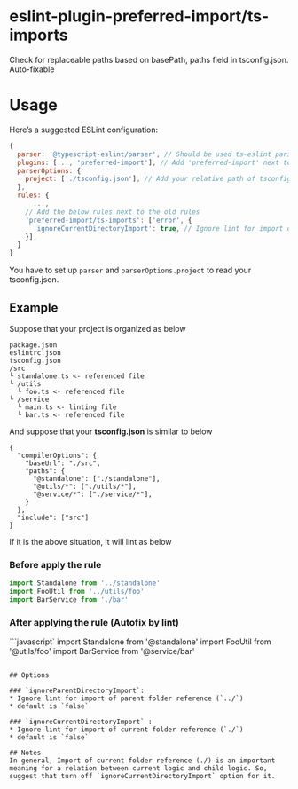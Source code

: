 # eslint-plugin-preferred-import/ts-imports
Check for replaceable paths based on basePath, paths field in tsconfig.json. Auto-fixable

# Usage
Here’s a suggested ESLint configuration:
```javascript
{
  parser: '@typescript-eslint/parser', // Should be used ts-eslint parser
  plugins: [..., 'preferred-import'], // Add 'preferred-import' next to old plugins
  parserOptions: {
    project: ['./tsconfig.json'], // Add your relative path of tsconfig
  },
  rules: {
	  ...,
    // Add the below rules next to the old rules
    'preferred-import/ts-imports': ['error', {
      'ignoreCurrentDirectoryImport': true, // Ignore lint for import of current folder reference (./), default is false
    }],
  }
}
```
You have to set up `parser` and `parserOptions.project` to read your tsconfig.json. 

## Example
Suppose that your project is organized as below
```
package.json
eslintrc.json
tsconfig.json
/src
└ standalone.ts <- referenced file
└ /utils
  └ foo.ts <- referenced file
└ /service
  └ main.ts <- linting file
  └ bar.ts <- referenced file
```

And suppose that your **tsconfig.json** is similar to below 
```
{
  "compilerOptions": {
    "baseUrl": "./src",
    "paths": {
      "@standalone": ["./standalone"],
      "@utils/*": ["./utils/*"],
      "@service/*": ["./service/*"],
    }
  },
  "include": ["src"]
}
```

If it is the above situation, it will lint as below

### Before apply the rule
```javascript
import Standalone from '../standalone'
import FooUtil from '../utils/foo'
import BarService from './bar'
```

### After applying the rule (Autofix by lint)
```javascript`
import Standalone from '@standalone'
import FooUtil from '@utils/foo'
import BarService from '@service/bar'
```

## Options

### `ignoreParentDirectoryImport`: 
* Ignore lint for import of parent folder reference (`../`)
* default is `false`

### `ignoreCurrentDirectoryImport` : 
* Ignore lint for import of current folder reference (`./`)
* default is `false`

## Notes
In general, Import of current folder reference (./) is an important meaning for a relation between current logic and child logic. So, suggest that turn off `ignoreCurrentDirectoryImport` option for it.